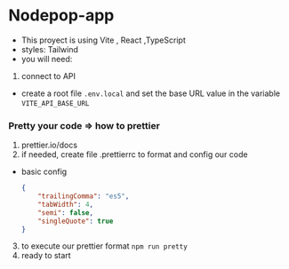 # Nodepop-app

- This proyect is using Vite , React ,TypeScript
- styles: Tailwind 
- you will need:
1. connect to API
- create a root file `.env.local` and set the base URL value in the variable `VITE_API_BASE_URL`
### Pretty your code => how to prettier

1. prettier.io/docs
2. if needed, create file .prettierrc to format and config our code

- basic config
    ```json
    {
        "trailingComma": "es5",
        "tabWidth": 4,
        "semi": false,
        "singleQuote": true
    }
    ```

3. to execute our prettier format `npm run pretty`
4. ready to start
